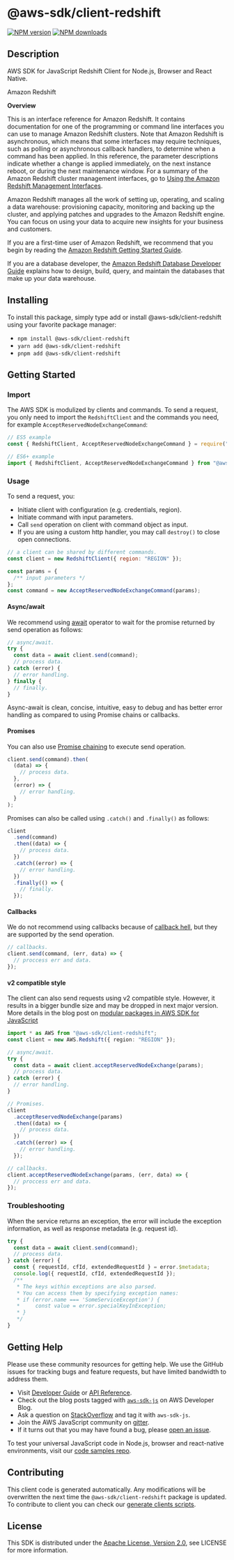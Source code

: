 # @aws-sdk/client-redshift

[![NPM version](https://img.shields.io/npm/v/@aws-sdk/client-redshift/latest.svg)](https://www.npmjs.com/package/@aws-sdk/client-redshift)
[![NPM downloads](https://img.shields.io/npm/dm/@aws-sdk/client-redshift.svg)](https://www.npmjs.com/package/@aws-sdk/client-redshift)

## Description

AWS SDK for JavaScript Redshift Client for Node.js, Browser and React Native.

<fullname>Amazon Redshift</fullname>

<p>
<b>Overview</b>
</p>
<p>This is an interface reference for Amazon Redshift. It contains documentation for one of
the programming or command line interfaces you can use to manage Amazon Redshift clusters.
Note that Amazon Redshift is asynchronous, which means that some interfaces may require
techniques, such as polling or asynchronous callback handlers, to determine when a
command has been applied. In this reference, the parameter descriptions indicate whether
a change is applied immediately, on the next instance reboot, or during the next
maintenance window. For a summary of the Amazon Redshift cluster management interfaces, go to
<a href="https://docs.aws.amazon.com/redshift/latest/mgmt/using-aws-sdk.html">Using the
Amazon Redshift Management Interfaces</a>.</p>
<p>Amazon Redshift manages all the work of setting up, operating, and scaling a data
warehouse: provisioning capacity, monitoring and backing up the cluster, and applying
patches and upgrades to the Amazon Redshift engine. You can focus on using your data to
acquire new insights for your business and customers.</p>
<p>If you are a first-time user of Amazon Redshift, we recommend that you begin by reading
the <a href="https://docs.aws.amazon.com/redshift/latest/gsg/getting-started.html">Amazon Redshift Getting Started Guide</a>.</p>

<p>If you are a database developer, the <a href="https://docs.aws.amazon.com/redshift/latest/dg/welcome.html">Amazon Redshift Database Developer Guide</a> explains how to design,
build, query, and maintain the databases that make up your data warehouse. </p>

## Installing

To install this package, simply type add or install @aws-sdk/client-redshift
using your favorite package manager:

- `npm install @aws-sdk/client-redshift`
- `yarn add @aws-sdk/client-redshift`
- `pnpm add @aws-sdk/client-redshift`

## Getting Started

### Import

The AWS SDK is modulized by clients and commands.
To send a request, you only need to import the `RedshiftClient` and
the commands you need, for example `AcceptReservedNodeExchangeCommand`:

```js
// ES5 example
const { RedshiftClient, AcceptReservedNodeExchangeCommand } = require("@aws-sdk/client-redshift");
```

```ts
// ES6+ example
import { RedshiftClient, AcceptReservedNodeExchangeCommand } from "@aws-sdk/client-redshift";
```

### Usage

To send a request, you:

- Initiate client with configuration (e.g. credentials, region).
- Initiate command with input parameters.
- Call `send` operation on client with command object as input.
- If you are using a custom http handler, you may call `destroy()` to close open connections.

```js
// a client can be shared by different commands.
const client = new RedshiftClient({ region: "REGION" });

const params = {
  /** input parameters */
};
const command = new AcceptReservedNodeExchangeCommand(params);
```

#### Async/await

We recommend using [await](https://developer.mozilla.org/en-US/docs/Web/JavaScript/Reference/Operators/await)
operator to wait for the promise returned by send operation as follows:

```js
// async/await.
try {
  const data = await client.send(command);
  // process data.
} catch (error) {
  // error handling.
} finally {
  // finally.
}
```

Async-await is clean, concise, intuitive, easy to debug and has better error handling
as compared to using Promise chains or callbacks.

#### Promises

You can also use [Promise chaining](https://developer.mozilla.org/en-US/docs/Web/JavaScript/Guide/Using_promises#chaining)
to execute send operation.

```js
client.send(command).then(
  (data) => {
    // process data.
  },
  (error) => {
    // error handling.
  }
);
```

Promises can also be called using `.catch()` and `.finally()` as follows:

```js
client
  .send(command)
  .then((data) => {
    // process data.
  })
  .catch((error) => {
    // error handling.
  })
  .finally(() => {
    // finally.
  });
```

#### Callbacks

We do not recommend using callbacks because of [callback hell](http://callbackhell.com/),
but they are supported by the send operation.

```js
// callbacks.
client.send(command, (err, data) => {
  // proccess err and data.
});
```

#### v2 compatible style

The client can also send requests using v2 compatible style.
However, it results in a bigger bundle size and may be dropped in next major version. More details in the blog post
on [modular packages in AWS SDK for JavaScript](https://aws.amazon.com/blogs/developer/modular-packages-in-aws-sdk-for-javascript/)

```ts
import * as AWS from "@aws-sdk/client-redshift";
const client = new AWS.Redshift({ region: "REGION" });

// async/await.
try {
  const data = await client.acceptReservedNodeExchange(params);
  // process data.
} catch (error) {
  // error handling.
}

// Promises.
client
  .acceptReservedNodeExchange(params)
  .then((data) => {
    // process data.
  })
  .catch((error) => {
    // error handling.
  });

// callbacks.
client.acceptReservedNodeExchange(params, (err, data) => {
  // proccess err and data.
});
```

### Troubleshooting

When the service returns an exception, the error will include the exception information,
as well as response metadata (e.g. request id).

```js
try {
  const data = await client.send(command);
  // process data.
} catch (error) {
  const { requestId, cfId, extendedRequestId } = error.$metadata;
  console.log({ requestId, cfId, extendedRequestId });
  /**
   * The keys within exceptions are also parsed.
   * You can access them by specifying exception names:
   * if (error.name === 'SomeServiceException') {
   *     const value = error.specialKeyInException;
   * }
   */
}
```

## Getting Help

Please use these community resources for getting help.
We use the GitHub issues for tracking bugs and feature requests, but have limited bandwidth to address them.

- Visit [Developer Guide](https://docs.aws.amazon.com/sdk-for-javascript/v3/developer-guide/welcome.html)
  or [API Reference](https://docs.aws.amazon.com/AWSJavaScriptSDK/v3/latest/index.html).
- Check out the blog posts tagged with [`aws-sdk-js`](https://aws.amazon.com/blogs/developer/tag/aws-sdk-js/)
  on AWS Developer Blog.
- Ask a question on [StackOverflow](https://stackoverflow.com/questions/tagged/aws-sdk-js) and tag it with `aws-sdk-js`.
- Join the AWS JavaScript community on [gitter](https://gitter.im/aws/aws-sdk-js-v3).
- If it turns out that you may have found a bug, please [open an issue](https://github.com/aws/aws-sdk-js-v3/issues/new/choose).

To test your universal JavaScript code in Node.js, browser and react-native environments,
visit our [code samples repo](https://github.com/aws-samples/aws-sdk-js-tests).

## Contributing

This client code is generated automatically. Any modifications will be overwritten the next time the `@aws-sdk/client-redshift` package is updated.
To contribute to client you can check our [generate clients scripts](https://github.com/aws/aws-sdk-js-v3/tree/main/scripts/generate-clients).

## License

This SDK is distributed under the
[Apache License, Version 2.0](http://www.apache.org/licenses/LICENSE-2.0),
see LICENSE for more information.
